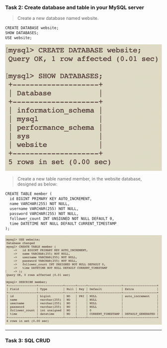 ### Task 2: Create database and table in your MySQL server

>Create a new database named website.
```
CREATE DATABASE website;
SHOW DATABASES;
USE website;
```
![task2_1](https://github.com/aaronzhan0906/WeHelp-Phase1/blob/main/week5/screenshot/task2_1.png?raw=true)


>Create a new table named member, in the website database, designed as below:
```
CREATE TABLE member (
  id BIGINT PRIMARY KEY AUTO_INCREMENT,
  name VARCHAR(255) NOT NULL,
  username VARCHAR(255) NOT NULL,
  password VARCHAR(255) NOT NULL,
  follower_count INT UNSIGNED NOT NULL DEFAULT 0,
  time DATETIME NOT NULL DEFAULT CURRENT_TIMESTAMP
);
```
![task2_2](https://github.com/aaronzhan0906/WeHelp-Phase1/blob/main/week5/screenshot/task2_2.png?raw=true)

---
### Task 3: SQL CRUD 

